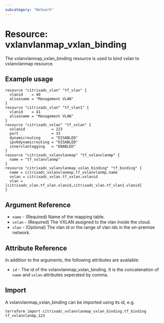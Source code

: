 ```yaml
---
subcategory: "Network"
---
```


# Resource: vxlanvlanmap_vxlan_binding

The vxlanvlanmap_vxlan_binding resource is used to bind vxlan to vxlanvlanmap resource.


## Example usage

```hcl
resource "citrixadc_vlan" "tf_vlan" {
  vlanid    = 40
  aliasname = "Management VLAN"
}
resource "citrixadc_vlan" "tf_vlan1" {
  vlanid    = 41
  aliasname = "Management VLAN"
}
resource "citrixadc_vxlan" "tf_vxlan" {
  vxlanid            = 123
  port               = 33
  dynamicrouting     = "DISABLED"
  ipv6dynamicrouting = "DISABLED"
  innervlantagging   = "ENABLED"
}
resource "citrixadc_vxlanvlanmap" "tf_vxlanvlanmp" {
  name = "tf_vxlanvlanmp"
}
resource "citrixadc_vxlanvlanmap_vxlan_binding" "tf_binding" {
  name = citrixadc_vxlanvlanmap.tf_vxlanvlanmp.name
  vxlan = citrixadc_vxlan.tf_vxlan.vxlanid
  vlan = [citrixadc_vlan.tf_vlan.vlanid,citrixadc_vlan.tf_vlan1.vlanid]
}
```


## Argument Reference

* `name` - (Required) Name of the mapping table.
* `vxlan` - (Required) The VXLAN assigned to the vlan inside the cloud.
* `vlan` - (Optional) The vlan id or the range of vlan ids in the on-premise network.


## Attribute Reference

In addition to the arguments, the following attributes are available:

* `id` - The id of the vxlanvlanmap_vxlan_binding. It is the concatenation of `name`  and `vxlan` attributes seperated by comma.


## Import

A vxlanvlanmap_vxlan_binding can be imported using its id, e.g.

```shell
terraform import citrixadc_vxlanvlanmap_vxlan_binding.tf_binding tf_vxlanvlanmp,123
```
